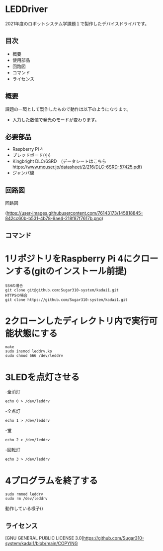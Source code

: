 # LEDDriver
2021年度のロボットシステム学課題１で製作したデバイスドライバです。


## 目次
- 概要
- 使用部品
- 回路図
- コマンド
- ライセンス

## 概要
課題の一環として製作したもので動作は以下のようになります。
- 入力した数値で発光のモードが変わります。


## 必要部品
- Raspberry Pi 4 
- ブレッドボード(小)
- Kingbright DLC/6SRD　(データシートはこちらhttps://www.mouser.jp/datasheet/2/216/DLC-6SRD-57425.pdf)
- ジャンパ線

## 回路図
回路図

(https://user-images.githubusercontent.com/76143173/145818845-842cc60b-b531-4b78-9ae4-218f87f7617b.png)



## コマンド
# 1リポジトリをRaspberry Pi 4にクローンする(gitのインストール前提)
```
SSHの場合 
git clone git@github.com:Sugar310-system/kadai1.git
HTTPSの場合　
git clone https://github.com/Sugar310-system/kadai1.git
```
# 2クローンしたディレクトリ内で実行可能状態にする
```
make
sudo insmod leddrv.ko
sudo chmod 666 /dev/leddrv
```
# 3LEDを点灯させる
-全消灯
```
echo 0 > /dev/leddrv
```
-全点灯
```
echo 1 > /dev/leddrv
```
-蛍
```
echo 2 > /dev/leddrv
```
-回転灯
```
echo 3 > /dev/leddrv
```
# 4プログラムを終了する
```
sudo rmmod leddrv
sudo rm /dev/leddrv
```
動作している様子()
## ライセンス
[GNU GENERAL PUBLIC LICENSE 3.0]https://github.com/Sugar310-system/kadai1/blob/main/COPYING
